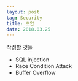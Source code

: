 ```yaml
---
layout: post 
tag: Security
title: 초안
date: 2018.03.25
---
```


작성할 것들
- SQL injection  
- Race Condition Attack  
- Buffer Overflow   